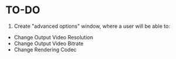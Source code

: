 # TO-DO
1. Create "advanced options" window, where a user will be able to:
  * Change Output Video Resolution
  * Change Output Video Bitrate
  * Change Rendering Codec
